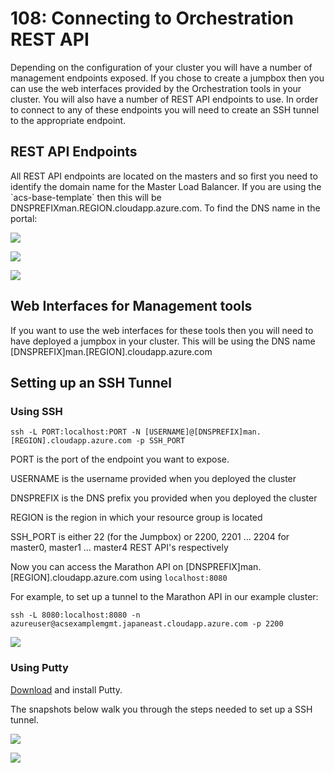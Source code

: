 # 108: Connecting to Orchestration REST API

Depending on the configuration of your cluster you will have a number of management endpoints exposed. If you chose to create a jumpbox then you can use the web interfaces provided by the Orchestration tools in your cluster. You will also have a number of REST API endpoints to use. In order to connect to any of these endpoints you will need to create an SSH tunnel to the appropriate endpoint.

## REST API Endpoints

All REST API endpoints are located on the masters and so first you need to identify the domain name for the Master Load Balancer. If you are using the \`acs-base-template\` then this will be DNSPREFIXman.REGION.cloudapp.azure.com. To find the DNS name in the portal:

![](images/108/media/image1.png)

![](images/108/media/image2.png)

![](images/108/media/image3.png)

## Web Interfaces for Management tools

If you want to use the web interfaces for these tools then you will need to have deployed a jumpbox in your cluster. This will be using the DNS name \[DNSPREFIX\]man.\[REGION\].cloudapp.azure.com

## Setting up an SSH Tunnel

### Using SSH

```
ssh -L PORT:localhost:PORT -N [USERNAME]@[DNSPREFIX]man.[REGION].cloudapp.azure.com -p SSH_PORT
```

PORT is the port of the endpoint you want to expose.

USERNAME is the username provided when you deployed the cluster

DNSPREFIX is the DNS prefix you provided when you deployed the cluster

REGION is the region in which your resource group is located

SSH_PORT is either 22 (for the Jumpbox) or 2200, 2201 … 2204 for master0, master1 … master4 REST API's respectively

Now you can access the Marathon API on \[DNSPREFIX\]man.\[REGION\].cloudapp.azure.com using ```localhost:8080```

For example, to set up a tunnel to the Marathon API in our example cluster:

```
ssh -L 8080:localhost:8080 -n azureuser@acsexamplemgmt.japaneast.cloudapp.azure.com -p 2200
```

![](images/108/media/image4.png)

### Using Putty

[Download](http://www.putty.org/) and install Putty.

The snapshots below walk you through the steps needed to set up a SSH tunnel.

![](images/108/media/image5.png)

![](images/108/media/image6.png)
